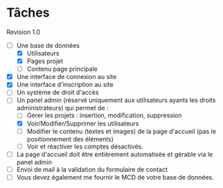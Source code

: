 # Tâches

Revision 1.0

- [ ] Une base de données
  - [x] Utilisateurs
  - [x] Pages projet
  - [ ] Contenu page principale
- [x] Une interface de connexion au site
- [x] Une interface d'inscription au site
- [ ] Un système de droit d'accès
- [ ] Un panel admin (réservé uniquement aux utilisateurs ayants les droits administrateurs) qui permet de :
  - [ ] Gérer les projets : insertion, modification, suppression
  - [x] Voir/Modifier/Supprimer les utilisateurs
  - [ ] Modifier le contenu (textes et images) de la page d'accueil (pas le positionnement des éléments)
  - [ ] Voir et réactiver les comptes désactivés.
- [ ] La page d'accueil doit être entièrement automatisée et gérable via le panel admin
- [ ] Envoi de mail à la validation du formulaire de contact
- [ ] Vous devez également me fournir le MCD de votre base de données.